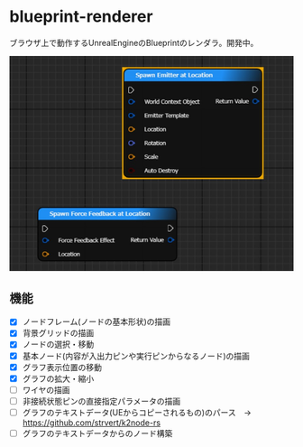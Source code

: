 # blueprint-renderer

ブラウザ上で動作するUnrealEngineのBlueprintのレンダラ。開発中。

![sample image](https://raw.githubusercontent.com/strvert/blueprint-renderer/master/sample_image.jpg)

## 機能

- [x] ノードフレーム(ノードの基本形状)の描画
- [x] 背景グリッドの描画
- [x] ノードの選択・移動
- [x] 基本ノード(内容が入出力ピンや実行ピンからなるノード)の描画
- [x] グラフ表示位置の移動
- [x] グラフの拡大・縮小
- [ ] ワイヤの描画
- [ ] 非接続状態ピンの直接指定パラメータの描画
- [ ] グラフのテキストデータ(UEからコピーされるもの)のパース　→　https://github.com/strvert/k2node-rs
- [ ] グラフのテキストデータからのノード構築
